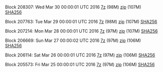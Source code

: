 Block 208307: Wed Mar 30 00:00:01 UTC 2016 [7z](https://transfer.sh/bN2xf/bootstrap.dat.20160330.7z) (98M) [zip](https://transfer.sh/yioUD/bootstrap.dat.20160330.zip) (107M) [SHA256](https://transfer.sh/10VvwY/sha256.txt)

Block 207763: Tue Mar 29 00:00:01 UTC 2016 [7z](https://transfer.sh/CUazd/bootstrap.dat.20160329.7z) (98M) [zip](https://transfer.sh/yJ9GY/bootstrap.dat.20160329.zip) (107M) [SHA256](https://transfer.sh/90Psb/sha256.txt)

Block 207214: Mon Mar 28 00:00:01 UTC 2016 [7z](https://transfer.sh/nGeu4/bootstrap.dat.20160328.7z) (97M) [zip](https://transfer.sh/fs4MB/bootstrap.dat.20160328.zip) (107M) [SHA256](https://transfer.sh/14NFUN/sha256.txt)

Block 206669: Sun Mar 27 00:00:02 UTC 2016 [7z](https://transfer.sh/lgYUb/bootstrap.dat.20160327.7z) (97M) [zip](https://transfer.sh/10iWqK/bootstrap.dat.20160327.zip) (106M) [SHA256](https://transfer.sh/14Hqvr/sha256.txt)

Block 206114: Sat Mar 26 00:00:01 UTC 2016 [7z](https://transfer.sh/PzTNv/bootstrap.dat.20160326.7z) (97M) [zip](https://transfer.sh/YqfMX/bootstrap.dat.20160326.zip) (106M) [SHA256](https://transfer.sh/Q2Py4/sha256.txt)

Block 205573: Fri Mar 25 00:00:01 UTC 2016 [7z](https://transfer.sh/80vjN/bootstrap.dat.20160325.7z) (97M) [zip](https://transfer.sh/TCw0o/bootstrap.dat.20160325.zip) (106M) [SHA256](https://transfer.sh/14dt0S/sha256.txt)
